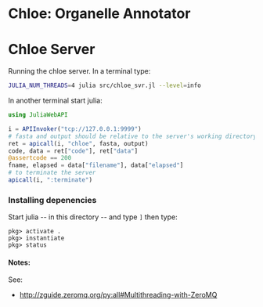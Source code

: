# Chloe: Organelle Annotator

# Chloe Server

Running the chloe server. In a terminal type:

```bash
JULIA_NUM_THREADS=4 julia src/chloe_svr.jl --level=info
```

In another terminal start julia:

```julia
using JuliaWebAPI

i = APIInvoker("tcp://127.0.0.1:9999")
# fasta and output should be relative to the server's working directory!
ret = apicall(i, "chloe", fasta, output)
code, data = ret["code"], ret["data"]
@assertcode == 200
fname, elapsed = data["filename"], data["elapsed"]
# to terminate the server
apicall(i, ":terminate")
```

### Installing depenencies

Start julia -- in this directory -- and type `]` then type:

```
pkg> activate .
pkg> instantiate
pkg> status
```


#### Notes:

See:

* http://zguide.zeromq.org/py:all#Multithreading-with-ZeroMQ

